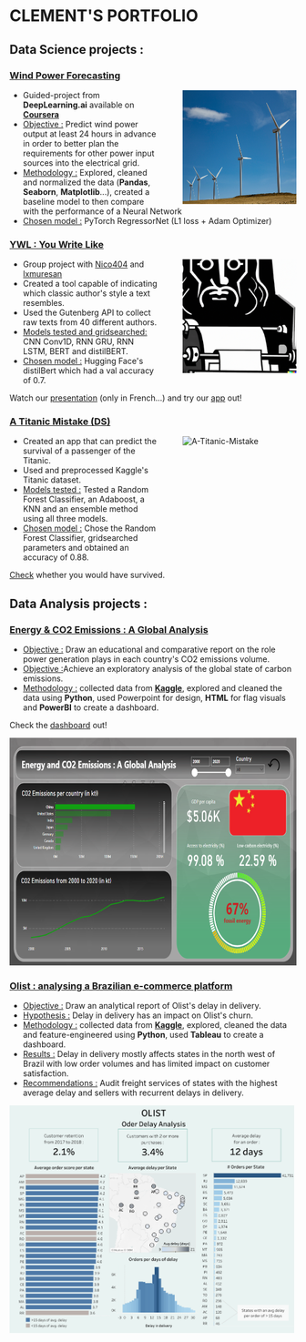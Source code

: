 # CLEMENT'S PORTFOLIO

## Data Science projects : 

### [Wind Power Forecasting](https://github.com/Clement7991/Wind_forecasting)
<img align="right" src="windturbine.jpg" alt="Wind Power" width="200" height="200" style="margin-left: 40px;" />

* Guided-project from **DeepLearning.ai** available on [**Coursera**](https://www.coursera.org/learn/ai-and-climate-change?specialization=ai-for-good)
* <ins>Objective :</ins> Predict wind power output at least 24 hours in advance in order to better plan the requirements for other power input sources into the electrical grid.
* <ins>Methodology :</ins> Explored, cleaned and normalized the data (**Pandas**, **Seaborn**, **Matplotlib**...), created a baseline model to then compare with the performance of a Neural Network 
* <ins>Chosen model :</ins> PyTorch RegressorNet (L1 loss + Adam Optimizer)

### [YWL : You Write Like](https://github.com/Clement7991/ywl)
<a href="https://www.youtube.com/watch?v=5VZa8K2afMg&t=336s&ab_channel=PouetPouet">
  <img align="right" src="ywl.png" alt="YWL" width="200" style="margin-left: 40px;" />
</a>

* Group project with [Nico404](https://github.com/Nico404) and [lxmuresan](https://github.com/lxmuresan)
* Created a tool capable of indicating which classic author's style a text resembles.
* Used the Gutenberg API to collect raw texts from 40 different authors.
* <ins>Models tested and gridsearched:</ins> CNN Conv1D, RNN GRU, RNN LSTM, BERT and distilBERT.
* <ins>Chosen model :</ins> Hugging Face's distilBert which had a val accuracy of 0.7.

Watch our [presentation](https://www.youtube.com/watch?v=5VZa8K2afMg&ab_channel=PouetPouet) (only in French...) and try our [app](https://youwritelike.streamlit.app) out!


### [A Titanic Mistake (DS)](https://github.com/Clement7991/Titanic-hw)
<img align="right" src="https://images.rawpixel.com/image_800/cHJpdmF0ZS9sci9pbWFnZXMvd2Vic2l0ZS8yMDIzLTAzL3drMjk5MDc4OS1pbWFnZS5qcGc.jpg" alt="A-Titanic-Mistake" width="200" height="200" style="margin-left: 40px;" />

* Created an app that can predict the survival of a passenger of the Titanic.
* Used and preprocessed Kaggle's Titanic dataset.
* <ins>Models tested :</ins> Tested a Random Forest Classifier, an Adaboost, a KNN and an ensemble method using all three models.
* <ins>Chosen model :</ins> Chose the Random Forest Classifier, gridsearched parameters and obtained an accuracy of 0.88.

[Check](https://titanic-mistake.streamlit.app/) whether you would have survived. 


## Data Analysis projects : 

### [Energy & CO2 Emissions : A Global Analysis](https://app.powerbi.com/groups/me/reports/c6def853-a898-4400-b343-7679df12a3d7?ctid=dbf392d3-8e2b-4202-b4f9-e05692d171aa&pbi_source=linkShare&bookmarkGuid=c8a365c8-9441-4eea-ae85-15ff9459e103)

* <ins>Objective :</ins> Draw an educational and comparative report on the role power generation plays in each country's CO2 emissions volume.
* <ins>Objective :</ins>Achieve an exploratory analysis of the global state of carbon emissions.
* <ins>Methodology :</ins> collected data from [**Kaggle**](https://www.kaggle.com/datasets/anshtanwar/global-data-on-sustainable-energy), explored and cleaned the data using **Python**, used Powerpoint for design, **HTML** for flag visuals and **PowerBI** to create a dashboard.

Check the [dashboard](https://app.powerbi.com/view?r=eyJrIjoiNjgzMzY0ZDMtZmZiZS00MmVjLWI2ZDEtYzU2NTM2MDdlNDFlIiwidCI6ImRiZjM5MmQzLThlMmItNDIwMi1iNGY5LWUwNTY5MmQxNzFhYSJ9) out!

<a href="https://app.powerbi.com/view?r=eyJrIjoiNjgzMzY0ZDMtZmZiZS00MmVjLWI2ZDEtYzU2NTM2MDdlNDFlIiwidCI6ImRiZjM5MmQzLThlMmItNDIwMi1iNGY5LWUwNTY5MmQxNzFhYSJ9">
  <img src="Energy and emission dB.png" alt="Energy and Emissions Dashboard" width="700" height="400">
</a>


### [Olist : analysing a Brazilian e-commerce platform](https://olist.com/pt-br/)

* <ins>Objective :</ins> Draw an analytical report of Olist's delay in delivery.
* <ins>Hypothesis :</ins> Delay in delivery has an impact on Olist's churn.
* <ins>Methodology :</ins> collected data from [**Kaggle**](https://www.kaggle.com/datasets/olistbr/brazilian-ecommerce), explored, cleaned the data and feature-engineered using **Python**, used **Tableau** to create a dashboard.
* <ins>Results :</ins> Delay in delivery mostly affects states in the north west of Brazil with low order volumes and has limited impact on customer satisfaction. 
* <ins>Recommendations :</ins> Audit freight services of states with the highest average delay and sellers with recurrent delays in delivery.

<img src="Olist Dashboard (7).png" alt="Olist Dashboard" width="500" height="400">
